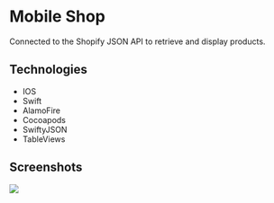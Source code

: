 # Mobile Shop

Connected to the Shopify JSON API to retrieve and display products.

## Technologies

* IOS
* Swift
* AlamoFire
* Cocoapods
* SwiftyJSON
* TableViews

## Screenshots

<img src="screenshots/homing02.gif">

